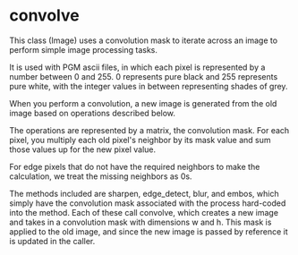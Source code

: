 # convolve
This class (Image) uses a convolution mask to iterate across an image to perform simple image processing tasks.

It is used with PGM ascii files, in which each pixel is represented by a number between 0 and 255. 0 represents pure black and 255 represents pure white, with the integer values in between representing shades of grey. 

When you perform a convolution, a new image is generated from the old image based on operations described below.

The operations are represented by a matrix, the convolution mask. For each pixel, you multiply each old pixel's neighbor by its mask value and sum those values up for the new pixel value. 

For edge pixels that do not have the required neighbors to make the calculation, we treat the missing neighbors as 0s.

The methods included are sharpen, edge_detect, blur, and embos, which simply have the convolution mask associated with the process hard-coded into the method. Each of these call convolve, which creates a new image and takes in a convolution mask with dimensions w and h. This mask is applied to the old image, and since the new image is passed by reference it is updated in the caller.
